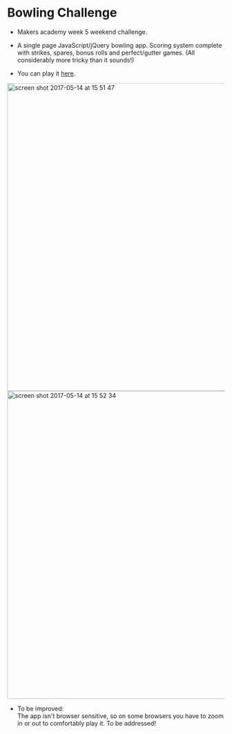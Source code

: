 
Bowling Challenge
=================


* Makers academy week 5 weekend challenge.

* A single page JavaScript/jQuery bowling app.  Scoring system complete with strikes, spares, bonus rolls and perfect/gutter games. (All considerably more tricky than it sounds!)

* You can play it <a href=https://allbecauseyoutoldmeso.github.io/bowling-challenge-2/>here</a>.

<img width="712" alt="screen shot 2017-05-14 at 15 51 47" src="https://cloud.githubusercontent.com/assets/25392162/26035053/135bda4a-38be-11e7-939e-87978c21a64e.png">

<img width="712" alt="screen shot 2017-05-14 at 15 52 34" src="https://cloud.githubusercontent.com/assets/25392162/26035041/e57118ca-38bd-11e7-95b0-b3bf607481aa.png">

* To be improved:  
The app isn't browser sensitive, so on some browsers you have to zoom in or out to comfortably play it.  To be addressed!

